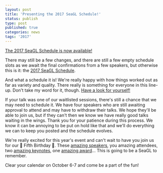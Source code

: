 ```yaml
---
layout: post
title: 'Presenting the 2017 SeaGL Schedule!'
status: publish
type: post
published: true
categories: news
tags: '2017'
---
```


[The 2017 SeaGL Schedule is now available!](https://osem.seagl.org/conferences/seagl2017/schedule)

There may still be a few changes, and there are still a few empty schedule slots as we await the final confirmations from a few speakers, but otherwise this is it: the [2017 SeaGL Schedule](https://osem.seagl.org/conferences/seagl2017/schedule).

And what a schedule it is! We're really happy with how things worked out as far as variety and quality. There really is something for everyone in this line-up. Don't take my word for it, though. [Have a look for yourself!](https://osem.seagl.org/conferences/seagl2017/schedule)

If your talk was one of our waitlisted sessions, there's still a chance that we may need to schedule it. We have four speakers who are still awaiting approval to attend and may have to withdraw their talks. We hope they'll be able to join us, but if they can't then we know we have really good talks waiting in the wings. Thank you for your patience during this process. We know it can be annoying to be put on hold like that and we'll do everything we can to keep you posted and the schedule evolves.

We're really excited for this year's event and can't wait to have you join us for our 🎂 Fifth Birthday 🎂. These [amazing speakers](https://osem.seagl.org/conferences/seagl2017/schedule), you amazing attendees, two [amazing keynotes](https://seagl.org/news/2017/07/25/Keynote_Announce.html), one [amazing award](https://seagl.org/news/2017/08/19/CA_nomsclosing.html)… This is going to be a SeaGL to remember.

Clear your calendar on October 6-7 and come be a part of the fun!
